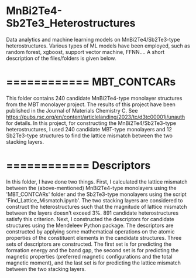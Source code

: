 # MnBi2Te4-Sb2Te3_Heterostructures
Data analytics and machine learning models on MnBi2Te4/Sb2Te3-type heterostructures. 
Various types of ML models have been employed, such as random forest, xgboost, support vector machine, FFNN....
A short description of the files/folders is given below.

============
MBT_CONTCARs
============
This folder contains 240 candidate MnBi2Te4-type monolayer structures from the MBT monolayer project. The results of this project have been published in the Journal of Materials Chemistry C. See https://pubs.rsc.org/en/content/articlelanding/2023/tc/d3tc00001j/unauth for details. In this project, for constructing the MnBi2Te4/Sb2Te3-type heterostructures, I used 240 candidate MBT-type monolayers and 12 Sb2Te3-type structures to find the lattice mismatch between the two stacking layers.

============
Descriptors
============
In this folder, I have done two things. First, I calculated the lattice mismatch between the (above-mentioned) MnBi2Te4-type monolayers using the 'MBT_CONTCARs' folder and the Sb2Te3-type monolayers using the script 'Find_Lattice_Mismatch.ipynb'. The two stacking layers are considered to construct the heterostructures such that the magnitude of lattice mismatch between the layers doesn't exceed 3%. 891 candidate heterostructures satisfy this criterion.
Next, I constructed the descriptors for candidate structures using the Mendeleev Python package. The descriptors are constructed by applying some mathematical operations on the atomic properties of the constituent elements in the candidate structures. Three sets of descriptors are constructed. The first set is for predicting the formation energy and the band gap, the second set is for predicting the magnetic properties (preferred magnetic configurations and the total magnetic moment), and the last set is for predicting the lattice mismatch between the two stacking layers.

